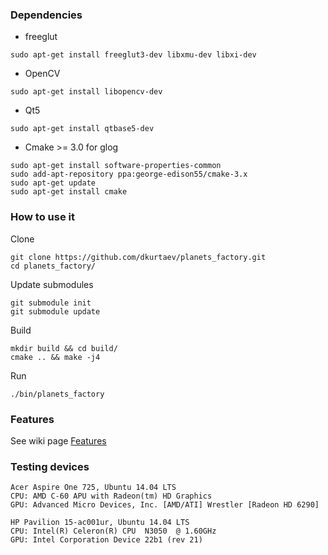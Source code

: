 ### Dependencies
* freeglut

```
sudo apt-get install freeglut3-dev libxmu-dev libxi-dev
```

* OpenCV

```
sudo apt-get install libopencv-dev
```

* Qt5

```
sudo apt-get install qtbase5-dev
```

* Cmake >= 3.0 for glog

```
sudo apt-get install software-properties-common
sudo add-apt-repository ppa:george-edison55/cmake-3.x
sudo apt-get update
sudo apt-get install cmake
```

### How to use it
Clone
```
git clone https://github.com/dkurtaev/planets_factory.git
cd planets_factory/
```

Update submodules
```
git submodule init
git submodule update
```

Build
```
mkdir build && cd build/
cmake .. && make -j4
```

Run
```
./bin/planets_factory
```

### Features
See wiki page [Features](https://github.com/dkurtaev/planets_factory/wiki/Features)


### Testing devices
```
Acer Aspire One 725, Ubuntu 14.04 LTS
CPU: AMD C-60 APU with Radeon(tm) HD Graphics
GPU: Advanced Micro Devices, Inc. [AMD/ATI] Wrestler [Radeon HD 6290]

HP Pavilion 15-ac001ur, Ubuntu 14.04 LTS
CPU: Intel(R) Celeron(R) CPU  N3050  @ 1.60GHz
GPU: Intel Corporation Device 22b1 (rev 21)
```